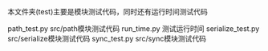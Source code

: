 本文件夹(test)主要是模块测试代码，同时还有运行时间测试代码

path_test.py  src/path模块测试代码
run_time.py  测试运行时间
serialize_test.py  src/serialize模块测试代码
sync_test.py  src/sync模块测试代码